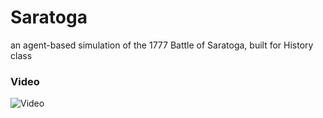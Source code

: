 # Saratoga
an agent-based simulation of the 1777 Battle of Saratoga, built for History class

### Video
![Video](https://github.com/ngwattcos/Saratoga/blob/master/screenshots/Saratoga.png)
